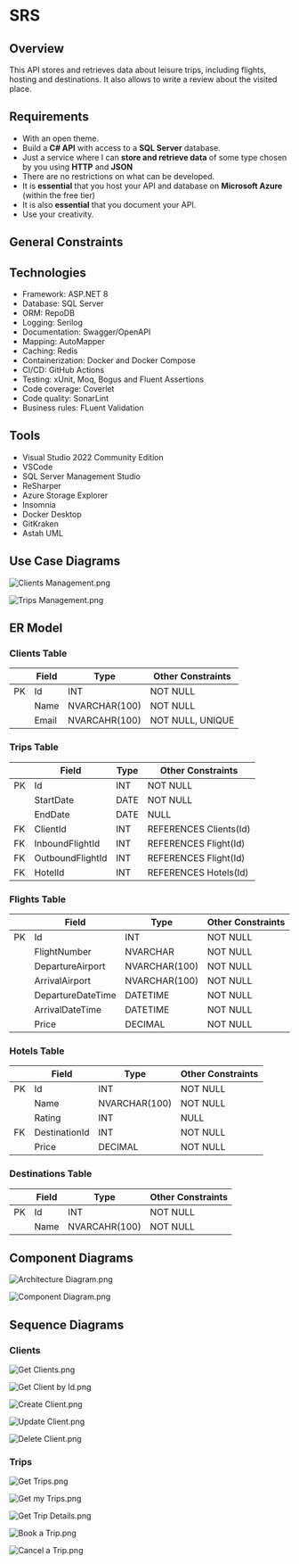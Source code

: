 # SRS

## Overview

This API stores and retrieves data about leisure trips, including flights, hosting and destinations. It also allows to write a review about the visited place.

## Requirements

- With an open theme.
- Build a **C# API** with access to a **SQL Server** database.
- Just a service where I can **store and retrieve data** of some type chosen by you using **HTTP** and **JSON**
- There are no restrictions on what can be developed.
- It is **essential** that you host your API and database on **Microsoft Azure** (within the free tier)
- It is also **essential** that you document your API.
- Use your creativity.

## General Constraints

## Technologies

- Framework: ASP.NET 8
- Database: SQL Server
- ORM: RepoDB
- Logging: Serilog
- Documentation: Swagger/OpenAPI
- Mapping: AutoMapper
- Caching: Redis
- Containerization: Docker and Docker Compose
- CI/CD: GitHub Actions
- Testing: xUnit, Moq, Bogus and Fluent Assertions
- Code coverage: Coverlet
- Code quality: SonarLint
- Business rules: FLuent Validation

## Tools

- Visual Studio 2022 Community Edition
- VSCode
- SQL Server Management Studio
- ReSharper
- Azure Storage Explorer
- Insomnia
- Docker Desktop
- GitKraken
- Astah UML

## Use Case Diagrams

![Clients Management.png](diagrams/diagrams/Use%20Cases/Clients%20Management.png)

![Trips Management.png](diagrams/diagrams/Use%20Cases/Trips%20Management.png)

## ER Model

### Clients Table

|     | Field | Type          | Other Constraints |
| --- | ----- | ------------- | ----------------- |
| PK  | Id    | INT           | NOT NULL          |
|     | Name  | NVARCHAR(100) | NOT NULL          |
|     | Email | NVARCAHR(100) | NOT NULL, UNIQUE  |

### Trips Table

|     | Field            | Type | Other Constraints      |
| --- | ---------------- | ---- | ---------------------- |
| PK  | Id               | INT  | NOT NULL               |
|     | StartDate        | DATE | NOT NULL               |
|     | EndDate          | DATE | NULL                   |
| FK  | ClientId         | INT  | REFERENCES Clients(Id) |
| FK  | InboundFlightId  | INT  | REFERENCES Flight(Id)  |
| FK  | OutboundFlightId | INT  | REFERENCES Flight(Id)  |
| FK  | HotelId          | INT  | REFERENCES Hotels(Id)  |

### Flights Table

|     | Field             | Type          | Other Constraints |
| --- | ----------------- | ------------- | ----------------- |
| PK  | Id                | INT           | NOT NULL          |
|     | FlightNumber      | NVARCHAR      | NOT NULL          |
|     | DepartureAirport  | NVARCHAR(100) | NOT NULL          |
|     | ArrivalAirport    | NVARCHAR(100) | NOT NULL          |
|     | DepartureDateTime | DATETIME      | NOT NULL          |
|     | ArrivalDateTime   | DATETIME      | NOT NULL          |
|     | Price             | DECIMAL       | NOT NULL          |

### Hotels Table

|     | Field         | Type          | Other Constraints |
| --- | ------------- | ------------- | ----------------- |
| PK  | Id            | INT           | NOT NULL          |
|     | Name          | NVARCHAR(100) | NOT NULL          |
|     | Rating        | INT           | NULL              |
| FK  | DestinationId | INT           | NOT NULL          |
|     | Price         | DECIMAL       | NOT NULL          |

### Destinations Table

|     | Field | Type          | Other Constraints |
| --- | ----- | ------------- | ----------------- |
| PK  | Id    | INT           | NOT NULL          |
|     | Name  | NVARCAHR(100) | NOT NULL          |

## Component Diagrams

![Architecture Diagram.png](diagrams/diagrams/Component%20Diagrams/Architecture%20Diagram.png)

![Component Diagram.png](diagrams/diagrams/Component%20Diagrams/Component%20Diagram.png)

## Sequence Diagrams

### Clients

![Get Clients.png](diagrams/diagrams/Sequence%20Diagrams/Clients/Get%20Clients.png)

![Get Client by Id.png](diagrams/diagrams/Sequence%20Diagrams/Clients/Get%20Client%20by%20Id.png)

![Create Client.png](diagrams/diagrams/Sequence%20Diagrams/Clients/Create%20Client.png)

![Update Client.png](diagrams/diagrams/Sequence%20Diagrams/Clients/Update%20Client.png)

![Delete Client.png](diagrams/diagrams/Sequence%20Diagrams/Clients/Delete%20Client.png)

### Trips

![Get Trips.png](diagrams/diagrams/Sequence%20Diagrams/Trips/Get%20Trips.png)

![Get my Trips.png](diagrams/diagrams/Sequence%20Diagrams/Trips/Get%20my%20Trips.png)

![Get Trip Details.png](diagrams/diagrams/Sequence%20Diagrams/Trips/Get%20Trip%20Details.png)

![Book a Trip.png](diagrams/diagrams/Sequence%20Diagrams/Trips/Book%20a%20Trip.png)

![Cancel a Trip.png](diagrams/diagrams/Sequence%20Diagrams/Trips/Cancel%20a%20Trip.png)
